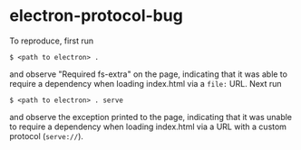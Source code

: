# electron-protocol-bug

To reproduce, first run

```
$ <path to electron> .
```

and observe "Required fs-extra" on the page, indicating that it was able to require a dependency when loading index.html via a `file:` URL. Next run

```
$ <path to electron> . serve
```

and observe the exception printed to the page, indicating that it was unable to require a dependency when loading index.html via a URL with a custom protocol (`serve://`).